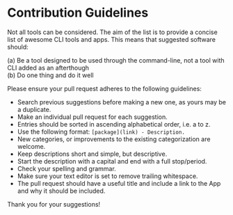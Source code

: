# Contribution Guidelines

Not all tools can be considered. The aim of the list is to provide a concise list of awesome CLI tools and apps. This means that suggested software should:  
  
(a) Be a tool designed to be used through the command-line, not a tool with CLI added as an afterthough  
(b) Do one thing and do it well  

Please ensure your pull request adheres to the following guidelines:

- Search previous suggestions before making a new one, as yours may be a duplicate.
- Make an individual pull request for each suggestion.
- Entries should be sorted in ascending alphabetical order, i.e. a to z.
- Use the following format: `[package](link) - Description.`
- New categories, or improvements to the existing categorization are welcome.
- Keep descriptions short and simple, but descriptive.
- Start the description with a capital and end with a full stop/period.
- Check your spelling and grammar.
- Make sure your text editor is set to remove trailing whitespace.
- The pull request should have a useful title and include a link to the App and why it should be included.

Thank you for your suggestions!
